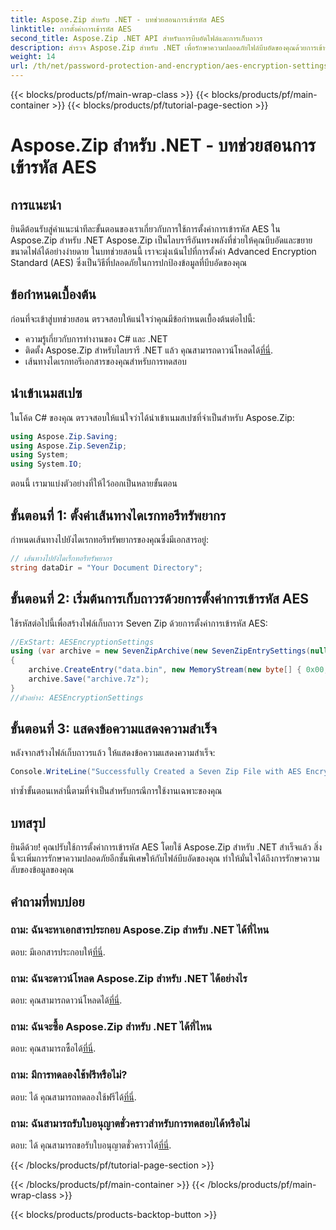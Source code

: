 ```yaml
---
title: Aspose.Zip สำหรับ .NET - บทช่วยสอนการเข้ารหัส AES
linktitle: การตั้งค่าการเข้ารหัส AES
second_title: Aspose.Zip .NET API สำหรับการบีบอัดไฟล์และการเก็บถาวร
description: สำรวจ Aspose.Zip สำหรับ .NET เพื่อรักษาความปลอดภัยไฟล์บีบอัดของคุณด้วยการเข้ารหัส AES ดาวน์โหลดทันทีเพื่อการปกป้องข้อมูลที่มีประสิทธิภาพ
weight: 14
url: /th/net/password-protection-and-encryption/aes-encryption-settings/
---
```


{{< blocks/products/pf/main-wrap-class >}}
{{< blocks/products/pf/main-container >}}
{{< blocks/products/pf/tutorial-page-section >}}

# Aspose.Zip สำหรับ .NET - บทช่วยสอนการเข้ารหัส AES


## การแนะนำ

ยินดีต้อนรับสู่คำแนะนำทีละขั้นตอนของเราเกี่ยวกับการใช้การตั้งค่าการเข้ารหัส AES ใน Aspose.Zip สำหรับ .NET Aspose.Zip เป็นไลบรารีอันทรงพลังที่ช่วยให้คุณบีบอัดและขยายขนาดไฟล์ได้อย่างง่ายดาย ในบทช่วยสอนนี้ เราจะมุ่งเน้นไปที่การตั้งค่า Advanced Encryption Standard (AES) ซึ่งเป็นวิธีที่ปลอดภัยในการปกป้องข้อมูลที่บีบอัดของคุณ

## ข้อกำหนดเบื้องต้น

ก่อนที่จะเข้าสู่บทช่วยสอน ตรวจสอบให้แน่ใจว่าคุณมีข้อกำหนดเบื้องต้นต่อไปนี้:

- ความรู้เกี่ยวกับการทำงานของ C# และ .NET
-  ติดตั้ง Aspose.Zip สำหรับไลบรารี .NET แล้ว คุณสามารถดาวน์โหลดได้[ที่นี่](https://releases.aspose.com/zip/net/).
- เส้นทางไดเรกทอรีเอกสารของคุณสำหรับการทดสอบ

## นำเข้าเนมสเปซ

ในโค้ด C# ของคุณ ตรวจสอบให้แน่ใจว่าได้นำเข้าเนมสเปซที่จำเป็นสำหรับ Aspose.Zip:

```csharp
using Aspose.Zip.Saving;
using Aspose.Zip.SevenZip;
using System;
using System.IO;
```

ตอนนี้ เรามาแบ่งตัวอย่างที่ให้ไว้ออกเป็นหลายขั้นตอน

## ขั้นตอนที่ 1: ตั้งค่าเส้นทางไดเรกทอรีทรัพยากร

กำหนดเส้นทางไปยังไดเรกทอรีทรัพยากรของคุณซึ่งมีเอกสารอยู่:

```csharp
// เส้นทางไปยังไดเร็กทอรีทรัพยากร
string dataDir = "Your Document Directory";
```

## ขั้นตอนที่ 2: เริ่มต้นการเก็บถาวรด้วยการตั้งค่าการเข้ารหัส AES

ใช้รหัสต่อไปนี้เพื่อสร้างไฟล์เก็บถาวร Seven Zip ด้วยการตั้งค่าการเข้ารหัส AES:

```csharp
//ExStart: AESEncryptionSettings
using (var archive = new SevenZipArchive(new SevenZipEntrySettings(null, new SevenZipAESEncryptionSettings("p@s$"))))
{
    archive.CreateEntry("data.bin", new MemoryStream(new byte[] { 0x00, 0xFF }));
    archive.Save("archive.7z");
}
//ตัวอย่าง: AESEncryptionSettings
```

## ขั้นตอนที่ 3: แสดงข้อความแสดงความสำเร็จ

หลังจากสร้างไฟล์เก็บถาวรแล้ว ให้แสดงข้อความแสดงความสำเร็จ:

```csharp
Console.WriteLine("Successfully Created a Seven Zip File with AES Encryption Settings");
```

ทำซ้ำขั้นตอนเหล่านี้ตามที่จำเป็นสำหรับกรณีการใช้งานเฉพาะของคุณ

## บทสรุป

ยินดีด้วย! คุณปรับใช้การตั้งค่าการเข้ารหัส AES โดยใช้ Aspose.Zip สำหรับ .NET สำเร็จแล้ว สิ่งนี้จะเพิ่มการรักษาความปลอดภัยอีกชั้นพิเศษให้กับไฟล์บีบอัดของคุณ ทำให้มั่นใจได้ถึงการรักษาความลับของข้อมูลของคุณ

## คำถามที่พบบ่อย

### ถาม: ฉันจะหาเอกสารประกอบ Aspose.Zip สำหรับ .NET ได้ที่ไหน
 ตอบ: มีเอกสารประกอบให้[ที่นี่](https://reference.aspose.com/zip/net/).

### ถาม: ฉันจะดาวน์โหลด Aspose.Zip สำหรับ .NET ได้อย่างไร
 ตอบ: คุณสามารถดาวน์โหลดได้[ที่นี่](https://releases.aspose.com/zip/net/).

### ถาม: ฉันจะซื้อ Aspose.Zip สำหรับ .NET ได้ที่ไหน
 ตอบ: คุณสามารถซื้อได้[ที่นี่](https://purchase.aspose.com/buy).

### ถาม: มีการทดลองใช้ฟรีหรือไม่?
 ตอบ: ได้ คุณสามารถทดลองใช้ฟรีได้[ที่นี่](https://releases.aspose.com/).

### ถาม: ฉันสามารถรับใบอนุญาตชั่วคราวสำหรับการทดสอบได้หรือไม่
 ตอบ: ได้ คุณสามารถขอรับใบอนุญาตชั่วคราวได้[ที่นี่](https://purchase.aspose.com/temporary-license/).


{{< /blocks/products/pf/tutorial-page-section >}}

{{< /blocks/products/pf/main-container >}}
{{< /blocks/products/pf/main-wrap-class >}}

{{< blocks/products/products-backtop-button >}}

